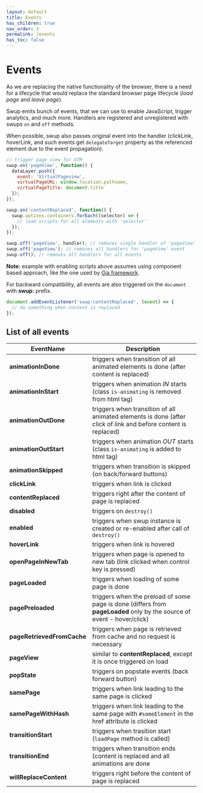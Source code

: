 ```yaml
---
layout: default
title: Events
has_children: true
nav_order: 3
permalink: /events
has_toc: false
---
```


# Events
As we are replacing the native functionality of the browser,
there is a need for a lifecycle that would replace the standard browser page lifecycle (_load page_ and _leave page_).

Swup emits bunch of events, that we can use to enable JavaScript, trigger analytics, and much more.
Handlers are registered and unregistered with swups `on` and `off` methods.

When possible, swup also passes original event into the handler 
(clickLink, hoverLink, and such events get `delegateTarget` property as the referenced element due to the event propagation).

```javascript
// trigger page view for GTM
swup.on('pageView', function() {
  dataLayer.push({
    event: 'VirtualPageview',
    virtualPageURL: window.location.pathname,
    virtualPageTitle: document.title
  });
});

swup.on('contentReplaced', function() {
  swup.options.containers.forEach((selector) => {
    // load scripts for all elements with 'selector'
  });
});
```

```javascript
swup.off('pageView', handler); // removes single handler of 'pageView' event
swup.off('pageView'); // removes all handlers for 'pageView' event
swup.off(); // removes all handlers for all events
```

**Note:** example with enabling scripts above assumes using component based approach, like the one used by [Gia framework](https://github.com/giantcz/gia).

For backward compatibility, all events are also triggered on the `document` with **swup:** prefix.

```javascript
document.addEventListener('swup:contentReplaced', (event) => {
  // do something when content is replaced
});
```

## List of all events

| EventName             	    | Description                                                                                                             	|
|------------------------	    |------------------------------------------------------------------------------------------------------------------------	|
| **animationInDone**           | triggers when transition of all animated elements is done (after content is replaced)                                  	|
| **animationInStart**          | triggers when animation _IN_ starts (class `is-animating` is removed from html tag)                                    	|
| **animationOutDone**          | triggers when transition of all animated elements is done (after click of link and before content is replaced)         	|
| **animationOutStart**         | triggers when animation _OUT_ starts (class `is-animating` is added to html tag)                                       	|
| **animationSkipped**          | triggers when transition is skipped (on back/forward buttons)                                                          	|
| **clickLink**                 | triggers when link is clicked                                                                                          	|
| **contentReplaced**           | triggers right after the content of page is replaced                                                                   	|
| **disabled**                  | triggers on `destroy()`                                                                                                	|
| **enabled**                   | triggers when swup instance is created or re-enabled after call of `destroy()`                                         	|
| **hoverLink**                 | triggers when link is hovered                                                                                          	|
| **openPageInNewTab**          | triggers when page is opened to new tab (link clicked when control key is pressed)                                     	|
| **pageLoaded**                | triggers when loading of some page is done                                                                             	|
| **pagePreloaded**             | triggers when the preload of some page is done (differs from **pageLoaded** only by the source of event - hover/click) 	|
| **pageRetrievedFromCache**    | triggers when page is retrieved from cache and no request is necessary                                                 	|
| **pageView**                  | similar to **contentReplaced**, except it is once triggered on load                                                    	|
| **popState**                  | triggers on popstate events (back forward button)                                                	                        |
| **samePage**                  | triggers when link leading to the same page is clicked                                           	                        |
| **samePageWithHash**          | triggers when link leading to the same page with `#someElement` in the href attribute is clicked 	                        |
| **transitionStart**           | triggers when trasition start (`loadPage` method is called)                                     	                        |
| **transitionEnd**             | triggers when transition ends (content is replaced and all animations are done                           	                |
| **willReplaceContent**        | triggers right before the content of page is replaced                                            	                        |
